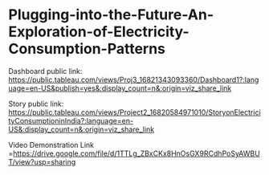 # Plugging-into-the-Future-An-Exploration-of-Electricity-Consumption-Patterns


Dashboard public link: https://public.tableau.com/views/Proj3_16821343093360/Dashboard1?:language=en-US&publish=yes&:display_count=n&:origin=viz_share_link

Story public link: https://public.tableau.com/views/Project2_16820584971010/StoryonElectricityConsumptioninIndia?:language=en-US&:display_count=n&:origin=viz_share_link

Video Demonstration Link =https://drive.google.com/file/d/1TTLg_ZBxCKx8HnOsGX9RCdhPoSyAWBUT/view?usp=sharing

